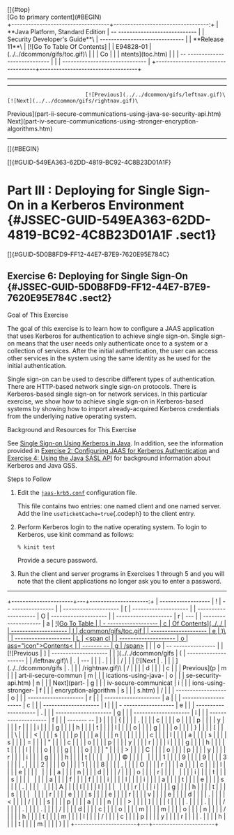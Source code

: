 <div class="header">
[]{#top}

<div class="zz-skip-header">
[Go to primary content](#BEGIN)

</div>
+-----------------------------------+----------------------------------:+
| **Java Platform, Standard Edition |   -- ---------------------------- |
| Security Developer's Guide**\     | ------------------------------    |
| **<span>Release 11</span>**\      |       [![Go To Table Of Contents] |
| E94828-01                         | (../../dcommon/gifs/toc.gif)\     |
|                                   |             <span class="icon">Co |
|                                   | ntents</span>](toc.htm)           |
|                                   |   -- ---------------------------- |
|                                   | ------------------------------    |
+-----------------------------------+-----------------------------------+

------------------------------------------------------------------------

  --------------------------------------------------------------------------------------------------- --------------------------------------------------------------------------------------------------------- --
                             [![Previous](../../dcommon/gifs/leftnav.gif)\                                                           [![Next](../../dcommon/gifs/rightnav.gif)\                                 
   <span class="icon">Previous</span>](part-ii-secure-communications-using-java-se-security-api.htm)   <span class="icon">Next</span>](part-iv-secure-communications-using-stronger-encryption-algorithms.htm)  
  --------------------------------------------------------------------------------------------------- --------------------------------------------------------------------------------------------------------- --

[]{#BEGIN}

</div>
<!-- class="header" -->

<div class="ind">
[]{#GUID-549EA363-62DD-4819-BC92-4C8B23D01A1F}<!-- End Header -->

Part III : Deploying for Single Sign-On in a Kerberos Environment {#JSSEC-GUID-549EA363-62DD-4819-BC92-4C8B23D01A1F .sect1}
=================================================================

<div>
</div>
<div class="sect2">
[]{#GUID-5D0B8FD9-FF12-44E7-B7E9-7620E95E784C}

Exercise 6: Deploying for Single Sign-On {#JSSEC-GUID-5D0B8FD9-FF12-44E7-B7E9-7620E95E784C .sect2}
----------------------------------------

<div>
<div class="section">
Goal of This Exercise

The goal of this exercise is to learn how to configure a JAAS
application that uses Kerberos for authentication to achieve single
sign-on. Single sign-on means that the user needs only authenticate once
to a system or a collection of services. After the initial
authentication, the user can access other services in the system using
the same identity as he used for the initial authentication.

Single sign-on can be used to describe different types of
authentication. There are HTTP-based network single sign-on protocols.
There is Kerberos-based single sign-on for network services. In this
particular exercise, we show how to achieve single sign-on in
Kerberos-based systems by showing how to import already-acquired
Kerberos credentials from the underlying native operating system.

</div>
<!-- class="section" -->

<div class="section">
Background and Resources for This Exercise

See [Single Sign-on Using Kerberos in
Java](single-sign-using-kerberos-java1.html#GUID-D4230975-A28B-4532-B1DD-3C7219A4867F).
In addition, see the information provided in [Exercise 2: Configuring
JAAS for Kerberos
Authentication](part-i-secure-authentication-using-java-authentication-and-authorization-service-jaas.html#GUID-2079DC72-5A2E-46FE-978F-42D113FFA41A)
and [Exercise 4: Using the Java SASL
API](part-ii-secure-communications-using-java-se-security-api.html#GUID-727C5CDB-8701-40B3-8355-00C8314590A3)
for background information about Kerberos and Java GSS.

</div>
<!-- class="section" -->

<div class="section">
Steps to Follow

1.  Edit the
    [`jaas-krb5.conf`](source-code-advanced-security-programming-java-se-authentication-secure-communication-and-single-sig.html#GUID-40AF52E5-ECEA-4E5F-B0C1-35C150C7BB6E__JASS-KRB5.CONF-338B5E8A)
    configuration file.

    This file contains two entries: one named
    <span class="italic">client</span> and one named
    <span class="italic">server</span>. Add the line
    `useTicketCache=true`{.codeph} to the client entry.

2.  Perform Kerberos login to the native operating system. To login to
    Kerberos, use kinit command as follows:

    ``` {.oac_no_warn dir="ltr"}
    % kinit test
    ```

    Provide a secure password.

3.  Run the client and server programs in Exercises 1 through 5 and you
    will note that the client applications no longer ask you to enter a
    password.

</div>
<!-- class="section" -->

</div>
</div>
</div>
<!-- class="ind" --><!-- Start Footer -->

<div class="footer">

------------------------------------------------------------------------

+----------------------+---+---------------------:+
|   ------------------ | ! |   -- --------------- |
| -------------------- | [ | -------------------- |
| -------------------- | O | -------------------- |
| -------------------- | r | ---                  |
| -------------------- | a |       [![Go To Table |
| - ------------------ | c |  Of Contents](../../ |
| -------------------- | l | dcommon/gifs/toc.gif |
| -------------------- | e | )\                   |
| -------------------- | L |             <span cl |
| -------------------- | o | ass="icon">Contents< |
| ------- --           | g | /span>](toc.htm)     |
|                      | o |   -- --------------- |
|          [![Previous | ] | -------------------- |
| ](../../dcommon/gifs | ( | -------------------- |
| /leftnav.gif)\       | . | ---                  |
|                      | . |                      |
|                      | / |                      |
|              [![Next | . |                      |
| ](../../dcommon/gifs | . |                      |
| /rightnav.gif)\      | / |                      |
|                      | d |                      |
|                      | c |                      |
|    <span class="icon | o |                      |
| ">Previous</span>](p | m |                      |
| art-ii-secure-commun | m |                      |
| ications-using-java- | o |                      |
| se-security-api.htm) | n |                      |
|    <span class="icon | / |                      |
| ">Next</span>](part- | g |                      |
| iv-secure-communicat | i |                      |
| ions-using-stronger- | f |                      |
| encryption-algorithm | s |                      |
| s.htm)               | / |                      |
|   ------------------ | o |                      |
| -------------------- | r |                      |
| -------------------- | a |                      |
| -------------------- | c |                      |
| -------------------- | l |                      |
| - ------------------ | e |                      |
| -------------------- | . |                      |
| -------------------- | g |                      |
| -------------------- | i |                      |
| -------------------- | f |                      |
| ------- --           | ) |                      |
|                      | { |                      |
|                      | . |                      |
|                      | c |                      |
|                      | o |                      |
|                      | p |                      |
|                      | y |                      |
|                      | r |                      |
|                      | i |                      |
|                      | g |                      |
|                      | h |                      |
|                      | t |                      |
|                      | l |                      |
|                      | o |                      |
|                      | g |                      |
|                      | o |                      |
|                      | } |                      |
|                      | [ |                      |
|                      | \ |                      |
|                      | < |                      |
|                      | s |                      |
|                      | p |                      |
|                      | a |                      |
|                      | n |                      |
|                      |   |                      |
|                      | c |                      |
|                      | l |                      |
|                      | a |                      |
|                      | s |                      |
|                      | s |                      |
|                      | = |                      |
|                      | " |                      |
|                      | c |                      |
|                      | o |                      |
|                      | p |                      |
|                      | y |                      |
|                      | r |                      |
|                      | i |                      |
|                      | g |                      |
|                      | h |                      |
|                      | t |                      |
|                      | l |                      |
|                      | o |                      |
|                      | g |                      |
|                      | o |                      |
|                      | " |                      |
|                      | > |                      |
|                      | C |                      |
|                      | o |                      |
|                      | p |                      |
|                      | y |                      |
|                      | r |                      |
|                      | i |                      |
|                      | g |                      |
|                      | h |                      |
|                      | t |                      |
|                      |   |                      |
|                      | © |                      |
|                      |   |                      |
|                      | 1 |                      |
|                      | 9 |                      |
|                      | 9 |                      |
|                      | 3 |                      |
|                      | , |                      |
|                      | 2 |                      |
|                      | 0 |                      |
|                      | 1 |                      |
|                      | 8 |                      |
|                      | , |                      |
|                      | O |                      |
|                      | r |                      |
|                      | a |                      |
|                      | c |                      |
|                      | l |                      |
|                      | e |                      |
|                      |   |                      |
|                      | a |                      |
|                      | n |                      |
|                      | d |                      |
|                      | / |                      |
|                      | o |                      |
|                      | r |                      |
|                      |   |                      |
|                      | i |                      |
|                      | t |                      |
|                      | s |                      |
|                      |   |                      |
|                      | a |                      |
|                      | f |                      |
|                      | f |                      |
|                      | i |                      |
|                      | l |                      |
|                      | i |                      |
|                      | a |                      |
|                      | t |                      |
|                      | e |                      |
|                      | s |                      |
|                      | . |                      |
|                      |   |                      |
|                      | A |                      |
|                      | l |                      |
|                      | l |                      |
|                      |   |                      |
|                      | r |                      |
|                      | i |                      |
|                      | g |                      |
|                      | h |                      |
|                      | t |                      |
|                      | s |                      |
|                      |   |                      |
|                      | r |                      |
|                      | e |                      |
|                      | s |                      |
|                      | e |                      |
|                      | r |                      |
|                      | v |                      |
|                      | e |                      |
|                      | d |                      |
|                      | . |                      |
|                      | < |                      |
|                      | / |                      |
|                      | s |                      |
|                      | p |                      |
|                      | a |                      |
|                      | n |                      |
|                      | > |                      |
|                      | ] |                      |
|                      | ( |                      |
|                      | . |                      |
|                      | . |                      |
|                      | / |                      |
|                      | . |                      |
|                      | . |                      |
|                      | / |                      |
|                      | d |                      |
|                      | c |                      |
|                      | o |                      |
|                      | m |                      |
|                      | m |                      |
|                      | o |                      |
|                      | n |                      |
|                      | / |                      |
|                      | h |                      |
|                      | t |                      |
|                      | m |                      |
|                      | l |                      |
|                      | / |                      |
|                      | c |                      |
|                      | p |                      |
|                      | y |                      |
|                      | r |                      |
|                      | . |                      |
|                      | h |                      |
|                      | t |                      |
|                      | m |                      |
|                      | ) |                      |
+----------------------+---+----------------------+

</div>
<!-- class="footer" -->
